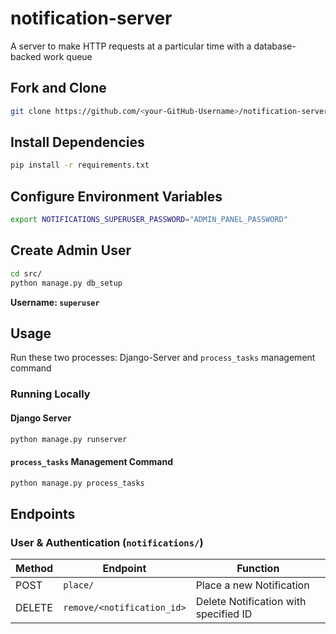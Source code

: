 # notification-server
A server to make HTTP requests at a particular time with a database-backed work queue

## Fork and Clone
```bash
git clone https://github.com/<your-GitHub-Username>/notification-server.git
```

## Install Dependencies
```bash
pip install -r requirements.txt
```

## Configure Environment Variables
```bash
export NOTIFICATIONS_SUPERUSER_PASSWORD="ADMIN_PANEL_PASSWORD"
```

## Create Admin User
```bash
cd src/
python manage.py db_setup
```
**Username: `superuser`**

## Usage
Run these two processes: Django-Server and `process_tasks` management command

### Running Locally

#### Django Server
```bash
python manage.py runserver
```
#### `process_tasks` Management Command
```bash
python manage.py process_tasks
```

## Endpoints

### User & Authentication (`notifications/`)

| Method | Endpoint | Function |
|--|--|--|
| POST | `place/` | Place a new Notification |
| DELETE | `remove/<notification_id>` | Delete Notification with specified ID |
